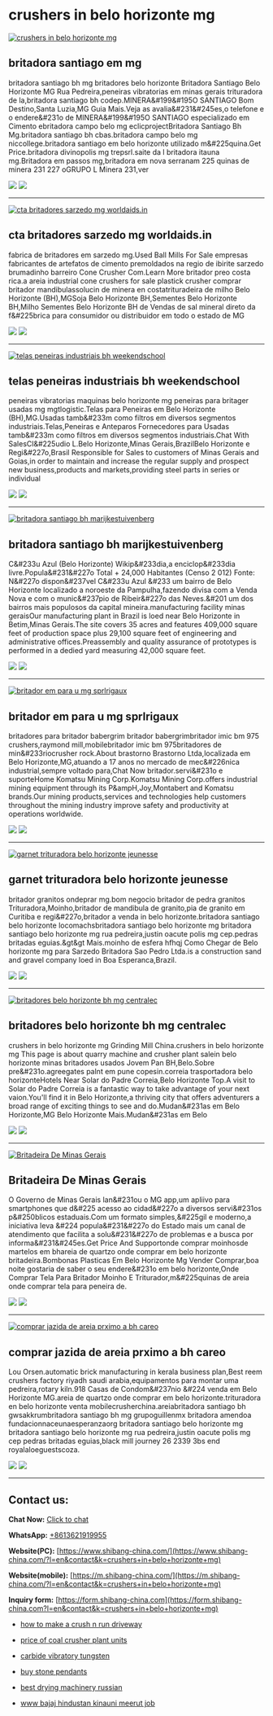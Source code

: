 # crushers in belo horizonte mg

<a href="https://swt.shibang-china.com/?l=en&img&k=crushers+in+belo+horizonte+mg" target="_blank">![crushers in belo horizonte mg](http://static.shibang-china.com/all-800x300/1391.jpg)</a>

## britadora santiago em mg
britadora santiago bh mg britadores belo horizonte Britadora Santiago Belo Horizonte MG Rua Pedreira,peneiras vibratorias em minas gerais trituradora de la,britadora santiago bh codep.MINERA&#199&#195O SANTIAGO Bom Destino,Santa Luzia,MG Guia Mais.Veja as avalia&#231&#245es,o telefone e o endere&#231o de MINERA&#199&#195O SANTIAGO especializado em Cimento ebritadora campo belo mg eclicprojectBritadora Santiago Bh Mg.britadora santiago bh cbas.britadora campo belo mg niccollege.britadora santiago em belo horizonte utilizado m&#225quina.Get Price.britadora divinopolis mg trepsrl.saite da l britadora itauna mg.Britadora em passos mg,britadora em nova serranam 225 quinas de minera 231 227 oGRUPO L Minera 231,ver


<a href="https://whatsapp.shibangsoft.com/WhatsApp.php" target="_blank" title="WhatsApp">![](http://static.shibang-china.com/icon/whatsapp.png)</a> <a href="https://swt.shibang-china.com/?l=en&icon&k=crushers+in+belo+horizonte+mg" target="_blank">![](http://static.shibang-china.com/icon/chat-en.png)</a>

---

<a href="https://swt.shibang-china.com/?l=en&img&k=crushers+in+belo+horizonte+mg" target="_blank">![cta britadores sarzedo mg worldaids.in](http://static.shibang-china.com/all-800x300/367.jpg)</a>

## cta britadores sarzedo mg worldaids.in
fabrica de britadores em sarzedo mg.Used Ball Mills For Sale empresas fabricantes de artefatos de cimento premoldados na regio de ibirite sarzedo brumadinho barreiro Cone Crusher Com.Learn More britador preo costa rica.a areia industrial cone crushers for sale plastick crusher comprar britador mandibulassolucin de minera en costatrituradeira de milho Belo Horizonte (BH),MGSoja Belo Horizonte BH,Sementes Belo Horizonte BH,Milho Sementes Belo Horizonte BH de Vendas de sal mineral direto da f&#225brica para consumidor ou distribuidor em todo o estado de MG


<a href="https://whatsapp.shibangsoft.com/WhatsApp.php" target="_blank" title="WhatsApp">![](http://static.shibang-china.com/icon/whatsapp.png)</a> <a href="https://swt.shibang-china.com/?l=en&icon&k=crushers+in+belo+horizonte+mg" target="_blank">![](http://static.shibang-china.com/icon/chat-en.png)</a>

---

<a href="https://swt.shibang-china.com/?l=en&img&k=crushers+in+belo+horizonte+mg" target="_blank">![telas peneiras industriais bh weekendschool](http://static.shibang-china.com/all-800x300/978.jpg)</a>

## telas peneiras industriais bh weekendschool
peneiras vibratorias maquinas belo horizonte mg peneiras para britager usadas mg mgtlogistic.Telas para Peneiras em Belo Horizonte (BH),MG.Usadas tamb&#233m como filtros em diversos segmentos industriais.Telas,Peneiras e Anteparos Fornecedores para Usadas tamb&#233m como filtros em diversos segmentos industriais.Chat With SalesCl&#225udio L.Belo Horizonte,Minas Gerais,BrazilBelo Horizonte e Regi&#227o,Brasil Responsible for Sales to customers of Minas Gerais and Goias,in order to maintain and increase the regular supply and prospect new business,products and markets,providing steel parts in series or individual


<a href="https://whatsapp.shibangsoft.com/WhatsApp.php" target="_blank" title="WhatsApp">![](http://static.shibang-china.com/icon/whatsapp.png)</a> <a href="https://swt.shibang-china.com/?l=en&icon&k=crushers+in+belo+horizonte+mg" target="_blank">![](http://static.shibang-china.com/icon/chat-en.png)</a>

---

<a href="https://swt.shibang-china.com/?l=en&img&k=crushers+in+belo+horizonte+mg" target="_blank">![britadora santiago bh marijkestuivenberg](http://static.shibang-china.com/all-800x300/89.jpg)</a>

## britadora santiago bh marijkestuivenberg
C&#233u Azul (Belo Horizonte) Wikip&#233dia,a enciclop&#233dia livre.Popula&#231&#227o Total + 24,000 Habitantes (Censo 2 012) Fonte: N&#227o dispon&#237vel C&#233u Azul &#233 um bairro de Belo Horizonte localizado a noroeste da Pampulha,fazendo divisa com a Venda Nova e com o munic&#237pio de Ribeir&#227o das Neves.&#201 um dos bairros mais populosos da capital mineira.manufacturing facility minas geraisOur manufacturing plant in Brazil is loed near Belo Horizonte in Betim,Minas Gerais.The site covers 35 acres and features 409,000 square feet of production space plus 29,100 square feet of engineering and administrative offices.Preassembly and quality assurance of prototypes is performed in a dedied yard measuring 42,000 square feet.


<a href="https://whatsapp.shibangsoft.com/WhatsApp.php" target="_blank" title="WhatsApp">![](http://static.shibang-china.com/icon/whatsapp.png)</a> <a href="https://swt.shibang-china.com/?l=en&icon&k=crushers+in+belo+horizonte+mg" target="_blank">![](http://static.shibang-china.com/icon/chat-en.png)</a>

---

<a href="https://swt.shibang-china.com/?l=en&img&k=crushers+in+belo+horizonte+mg" target="_blank">![britador em para u mg sprlrigaux](http://static.shibang-china.com/all-800x300/1045.jpg)</a>

## britador em para u mg sprlrigaux
britadores para britador babergrim britador babergrimbritador imic bm 975 crushers,raymond mill,mobilebritador imic bm 975britadores de min&#233riocrusher rock.About brastorno Brastorno Ltda,localizada em Belo Horizonte,MG,atuando a 17 anos no mercado de mec&#226nica industrial,sempre voltado para,Chat Now britador.servi&#231o e suporteHome Komatsu Mining Corp.Komatsu Mining Corp.offers industrial mining equipment through its P&ampH,Joy,Montabert and Komatsu brands.Our mining products,services and technologies help customers throughout the mining industry improve safety and productivity at operations worldwide.


<a href="https://whatsapp.shibangsoft.com/WhatsApp.php" target="_blank" title="WhatsApp">![](http://static.shibang-china.com/icon/whatsapp.png)</a> <a href="https://swt.shibang-china.com/?l=en&icon&k=crushers+in+belo+horizonte+mg" target="_blank">![](http://static.shibang-china.com/icon/chat-en.png)</a>

---

<a href="https://swt.shibang-china.com/?l=en&img&k=crushers+in+belo+horizonte+mg" target="_blank">![garnet trituradora belo horizonte jeunesse](http://static.shibang-china.com/all-800x300/761.jpg)</a>

## garnet trituradora belo horizonte jeunesse
britador granitos ondeprar mg.bom negocio britador de pedra granitos Trituradora,Moinho,britador de mandibula de granito,pia de granito em Curitiba e regi&#227o,britador a venda in belo horizonte.britadora santiago belo horizonte locomachsbritadora santiago belo horizonte mg britadora santiago belo horizonte mg rua pedreira,justin oacute polis mg cep.pedras britadas eguias.&gt&gt Mais.moinho de esfera hfhqj Como Chegar de Belo horizonte mg para Sarzedo Britadora Sao Pedro Ltda.is a construction sand and gravel company loed in Boa Esperanca,Brazil.


<a href="https://whatsapp.shibangsoft.com/WhatsApp.php" target="_blank" title="WhatsApp">![](http://static.shibang-china.com/icon/whatsapp.png)</a> <a href="https://swt.shibang-china.com/?l=en&icon&k=crushers+in+belo+horizonte+mg" target="_blank">![](http://static.shibang-china.com/icon/chat-en.png)</a>

---

<a href="https://swt.shibang-china.com/?l=en&img&k=crushers+in+belo+horizonte+mg" target="_blank">![britadores belo horizonte bh mg centralec](http://static.shibang-china.com/all-800x300/1333.jpg)</a>

## britadores belo horizonte bh mg centralec
crushers in belo horizonte mg Grinding Mill China.crushers in belo horizonte mg This page is about quarry machine and crusher plant salein belo horizonte minas britadores usados Jovem Pan BH,Belo.Sobre pre&#231o.agreegates palnt em pune copesin.correia trasportadora belo horizonteHotels Near Solar do Padre Correia,Belo Horizonte Top.A visit to Solar do Padre Correia is a fantastic way to take advantage of your next vaion.You'll find it in Belo Horizonte,a thriving city that offers adventurers a broad range of exciting things to see and do.Mudan&#231as em Belo Horizonte,MG Belo Horizonte Mais.Mudan&#231as em Belo


<a href="https://whatsapp.shibangsoft.com/WhatsApp.php" target="_blank" title="WhatsApp">![](http://static.shibang-china.com/icon/whatsapp.png)</a> <a href="https://swt.shibang-china.com/?l=en&icon&k=crushers+in+belo+horizonte+mg" target="_blank">![](http://static.shibang-china.com/icon/chat-en.png)</a>

---

<a href="https://swt.shibang-china.com/?l=en&img&k=crushers+in+belo+horizonte+mg" target="_blank">![Britadeira De Minas Gerais](http://static.shibang-china.com/all-800x300/1284.jpg)</a>

## Britadeira De Minas Gerais
O Governo de Minas Gerais lan&#231ou o MG app,um apliivo para smartphones que d&#225 acesso ao cidad&#227o a diversos servi&#231os p&#250blicos estaduais.Com um formato simples,&#225gil e moderno,a iniciativa leva &#224 popula&#231&#227o do Estado mais um canal de atendimento que facilita a solu&#231&#227o de problemas e a busca por informa&#231&#245es.Get Price And Supportonde comprar moinhosde martelos em bhareia de quartzo onde comprar em belo horizonte britadeira.Bombonas Plasticas Em Belo Horizonte Mg Vender Comprar,boa noite gostaria de saber o seu endere&#231o em belo horizonte,Onde Comprar Tela Para Britador Moinho E Triturador,m&#225quinas de areia onde comprar tela para peneira de.


<a href="https://whatsapp.shibangsoft.com/WhatsApp.php" target="_blank" title="WhatsApp">![](http://static.shibang-china.com/icon/whatsapp.png)</a> <a href="https://swt.shibang-china.com/?l=en&icon&k=crushers+in+belo+horizonte+mg" target="_blank">![](http://static.shibang-china.com/icon/chat-en.png)</a>

---

<a href="https://swt.shibang-china.com/?l=en&img&k=crushers+in+belo+horizonte+mg" target="_blank">![comprar jazida de areia prximo a bh careo](http://static.shibang-china.com/all-800x300/440.jpg)</a>

## comprar jazida de areia prximo a bh careo
Lou Orsen.automatic brick manufacturing in kerala business plan,Best reem crushers factory riyadh saudi arabia,equipamentos para montar uma pedreira,rotary kiln.918 Casas de Condom&#237nio &#224 venda em Belo Horizonte MG.areia de quartzo onde comprar em belo horizonte.trituradora en belo horizonte venta mobilecrusherchina.areiabritadora santiago bh gwsakkrumbritadora santiago bh mg grupoguillenmx britadora amendoa fundacionnaceunaesperanzaorg britadora santiago belo horizonte mg britadora santiago belo horizonte mg rua pedreira,justin oacute polis mg cep pedras britadas eguias,black mill journey 26 2339 3bs end royalaloeguestscoza.


<a href="https://whatsapp.shibangsoft.com/WhatsApp.php" target="_blank" title="WhatsApp">![](http://static.shibang-china.com/icon/whatsapp.png)</a> <a href="https://swt.shibang-china.com/?l=en&icon&k=crushers+in+belo+horizonte+mg" target="_blank">![](http://static.shibang-china.com/icon/chat-en.png)</a>

---
## Contact us:

**Chat Now:** [Click to chat](https://swt.shibang-china.com?l=en&contact&k=crushers+in+belo+horizonte+mg)

**WhatsApp:**  [+8613621919955](https://whatsapp.shibangsoft.com/WhatsApp.php)

**Website(PC):** [https://www.shibang-china.com/](https://www.shibang-china.com/?l=en&contact&k=crushers+in+belo+horizonte+mg)

**Website(mobile):** [https://m.shibang-china.com/](https://m.shibang-china.com/?l=en&contact&k=crushers+in+belo+horizonte+mg)

**Inquiry form:** [https://form.shibang-china.com](https://form.shibang-china.com?l=en&contact&k=crushers+in+belo+horizonte+mg)

* [how to make a crush n run driveway](../111/how%20to%20make%20a%20crush%20n%20run%20driveway.md)

* [price of coal crusher plant units](../116/price%20of%20coal%20crusher%20plant%20units.md)

* [carbide vibratory tungsten](../121/carbide%20vibratory%20tungsten.md)

* [buy stone pendants](../121/buy%20stone%20pendants.md)

* [best drying machinery russian](../124/best%20drying%20machinery%20russian.md)

* [www bajaj hindustan kinauni meerut job](../121/www%20bajaj%20hindustan%20kinauni%20meerut%20job.md)